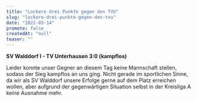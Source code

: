 ```yaml
---
title: "Lockere drei Punkte gegen den TVU"
slug: "lockere-drei-punkte-gegen-den-tvu"
date: "2022-03-14"
promote: false
createdAt: "null"
teaser: ""
---
```

**SV Walddorf I - TV Unterhausen 3:0 (kampflos)**


Leider konnte unser Gegner an diesem Tag keine Mannschaft stellen, sodass der Sieg kampflos an uns ging. Nicht gerade im sportlichen Sinne, da wir als SV Walddorf unsere Erfolge gerne auf dem Platz erreichen wollen, aber aufgrund der gegenwärtigen Situation selbst in der Kreisliga A keine Ausnahme mehr. 
